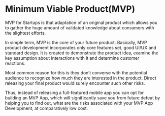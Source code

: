 
#  Minimum Viable Product(MVP)
  MVP for Startups is that adaptation of an original product which allows you to gather the huge amount of validated knowledge about consumers with the slightest efforts.
  
  In simple term, MVP is the core of your future product. Basically, MVP product development incorporates only core features set, good UI/UX and standard design. It is created to demonstrate the product idea, examine the key assumption about interactions with it and determine customer reactions.
  
  Most common reason for this is they don’t converse with the potential audience to recognize how much they are interested in the product. Direct releasing your final product would surely encounter such other risks.
  
  Thus, instead of releasing a full-featured mobile app you can opt for building an MVP App, which will significantly save you from future defeat by helping you to find out, what are the risks associated with your MVP App Development, at comparatively low cost.
